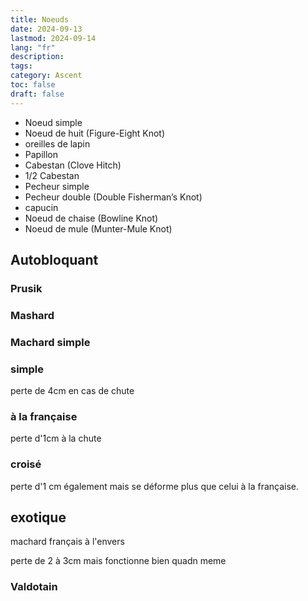 ```yaml
---
title: Noeuds
date: 2024-09-13
lastmod: 2024-09-14
lang: "fr"
description:
tags:
category: Ascent
toc: false
draft: false
---
```


- Noeud simple
- Noeud de huit (Figure-Eight Knot)
- oreilles de lapin
- Papillon
- Cabestan (Clove Hitch)
- 1/2 Cabestan
- Pecheur simple
- Pecheur double (Double Fisherman’s Knot)
- capucin
- Noeud de chaise (Bowline Knot)
- Noeud de mule (Munter-Mule Knot)

## Autobloquant

### Prusik

### Mashard

### Machard simple

### simple

perte de 4cm en cas de chute

### à la française

perte d'1cm à la chute

### croisé

perte d'1 cm également mais se déforme plus que celui à la française.

## exotique

machard français à l'envers

perte de 2 à 3cm mais fonctionne bien quadn meme

### Valdotain
